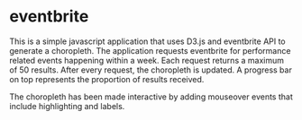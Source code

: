 # eventbrite

This is a simple javascript application that uses D3.js and eventbrite API to generate a choropleth. The application requests
eventbrite for performance related events happening within a week. Each request returns a maximum of 50 results. After every 
request, the choropleth is updated. A progress bar on top represents the proportion of results received.

The choropleth has been made interactive by adding mouseover events that include highlighting and labels.
